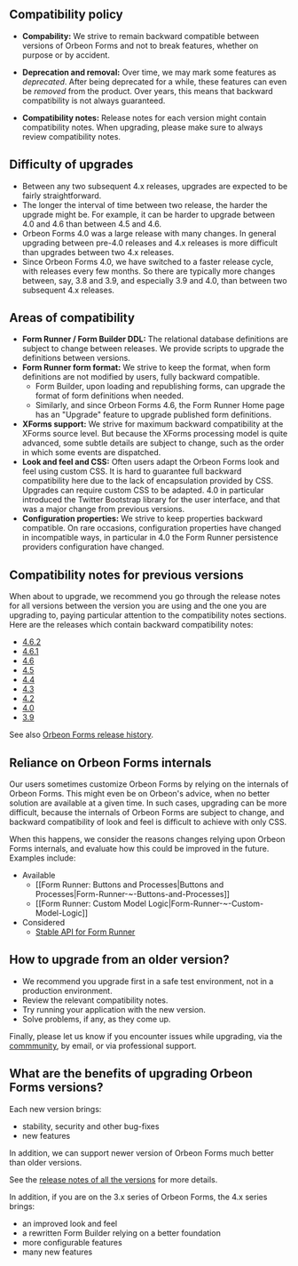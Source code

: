 ## Compatibility policy

- __Compability:__ We strive to remain backward compatible between versions of Orbeon Forms and not to break features, whether on purpose or by accident.

- __Deprecation and removal:__ Over time, we may mark some features as *deprecated*. After being deprecated for a while, these features can even be *removed* from the product. Over years, this means that backward compatibility is not always guaranteed.

- __Compatibility notes:__ Release notes for each version might contain compatibility notes. When upgrading, please make sure to always review compatibility notes.

## Difficulty of upgrades

- Between any two subsequent 4.x releases, upgrades are expected to be fairly straightforward.
- The longer the interval of time between two release, the harder the upgrade might be. For example, it can be harder to upgrade between 4.0 and 4.6 than between 4.5 and 4.6.
- Orbeon Forms 4.0 was a large release with many changes. In general upgrading between pre-4.0 releases and 4.x releases is more difficult than upgrades between two 4.x releases.
- Since Orbeon Forms 4.0, we have switched to a faster release cycle, with releases every few months. So there are typically more changes between, say, 3.8 and 3.9, and especially 3.9 and 4.0, than between two subsequent 4.x releases.

## Areas of compatibility

- __Form Runner / Form Builder DDL:__ The relational database definitions are subject to change between releases. We provide scripts to upgrade the definitions between versions.
- __Form Runner form format:__ We strive to keep the format, when form definitions are not modified by users, fully backward compatible.
  - Form Builder, upon loading and republishing forms, can upgrade the format of form definitions when needed.
  - Similarly, and since Orbeon Forms 4.6, the Form Runner Home page has an "Upgrade" feature to upgrade published form definitions.
- __XForms support:__ We strive for maximum backward compatibility at the XForms source level. But because the XForms processing model is quite advanced, some subtle details are subject to change, such as the order in which some events are dispatched.
- __Look and feel and CSS:__ Often users adapt the Orbeon Forms look and feel using custom CSS. It is hard to guarantee full backward compatibility here due to the lack of encapsulation provided by CSS. Upgrades can require custom CSS to be adapted. 4.0 in particular introduced the Twitter Bootstrap library for the user interface, and that was a major change from previous versions.
- __Configuration properties:__ We strive to keep properties backward compatible. On rare occasions, configuration properties have changed in incompatible ways, in particular in 4.0 the Form Runner persistence providers configuration have changed.

## Compatibility notes for previous versions

When about to upgrade, we recommend you go through the release notes for all versions between the version you are using and the one you are upgrading to, paying particular attention to the compatibility notes sections. Here are the releases which contain backward compatibility notes:

- [4.6.2](http://blog.orbeon.com/2014/08/orbeon-forms-462.html)
- [4.6.1](http://blog.orbeon.com/2014/07/orbeon-forms-461.html)
- [4.6](http://blog.orbeon.com/2014/06/orbeon-forms-46.html)
- [4.5](http://blog.orbeon.com/2014/04/orbeon-forms-45.html)
- [4.4](http://blog.orbeon.com/2013/11/orbeon-forms-44.html)
- [4.3](http://blog.orbeon.com/2013/08/orbeon-forms-43.html)
- [4.2](http://blog.orbeon.com/2013/05/orbeon-forms-42.html)
- [4.0](http://wiki.orbeon.com/forms/doc/developer-guide/release-notes/40#TOC-Compatibility-notes)
- [3.9](http://wiki.orbeon.com/forms/doc/developer-guide/release-notes/39#TOC-Compatibility-notes)

See also [Orbeon Forms release history](https://github.com/orbeon/orbeon-forms/wiki/Orbeon-Forms-release-history).

## Reliance on Orbeon Forms internals

Our users sometimes customize Orbeon Forms by relying on the internals of Orbeon Forms. This might even be on Orbeon's advice, when no better solution are available at a given time. In such cases, upgrading can be more difficult, because the internals of Orbeon Forms are subject to change, and backward compatibility of look and feel is difficult to achieve with only CSS.

When this happens, we consider the reasons changes relying upon Orbeon Forms internals, and evaluate how this could be improved in the future. Examples include:

- Available
  - [[Form Runner: Buttons and Processes|Buttons and Processes|Form-Runner-~-Buttons-and-Processes]]
  - [[Form Runner: Custom Model Logic|Form-Runner-~-Custom-Model-Logic]]
- Considered
  - [Stable API for Form Runner](https://github.com/orbeon/orbeon-forms/issues/1095)

## How to upgrade from an older version?

- We recommend you upgrade first in a safe test environment, not in a production environment.
- Review the relevant compatibility notes.
- Try running your application with the new version.
- Solve problems, if any, as they come up.

Finally, please let us know if you encounter issues while upgrading, via the [commmunity](http://www.orbeon.com/community), by email, or via professional support.

## What are the benefits of upgrading Orbeon Forms versions?

Each new version brings:

- stability, security and other bug-fixes
- new features

In addition, we can support newer version of Orbeon Forms much better than older versions.

See the [release notes of all the versions](./Orbeon-Forms-release-history) for more details.

In addition, if you are on the 3.x series of Orbeon Forms, the 4.x series brings:

- an improved look and feel
- a rewritten Form Builder relying on a better foundation
- more configurable features
- many new features
